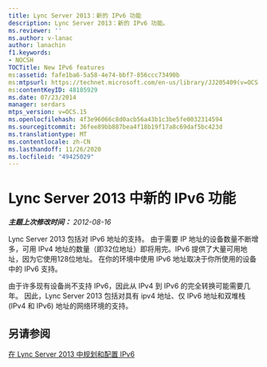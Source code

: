 ```yaml
---
title: Lync Server 2013：新的 IPv6 功能
description: Lync Server 2013：新的 IPv6 功能。
ms.reviewer: ''
ms.author: v-lanac
author: lanachin
f1.keywords:
- NOCSH
TOCTitle: New IPv6 features
ms:assetid: fafe1ba6-5a58-4e74-bbf7-856ccc73490b
ms:mtpsurl: https://technet.microsoft.com/en-us/library/JJ205409(v=OCS.15)
ms:contentKeyID: 48185929
ms.date: 07/23/2014
manager: serdars
mtps_version: v=OCS.15
ms.openlocfilehash: 4f3e96066c8d0acb56a43b1c3be5fe0032314594
ms.sourcegitcommit: 36fee89bb887bea4f18b19f17a8c69daf5bc423d
ms.translationtype: MT
ms.contentlocale: zh-CN
ms.lasthandoff: 11/26/2020
ms.locfileid: "49425029"
---
```

# <a name="new-ipv6-features-in-lync-server-2013"></a>Lync Server 2013 中新的 IPv6 功能

<div data-xmlns="http://www.w3.org/1999/xhtml">

<div class="topic" data-xmlns="http://www.w3.org/1999/xhtml" data-msxsl="urn:schemas-microsoft-com:xslt" data-cs="https://msdn.microsoft.com/">

<div data-asp="https://msdn2.microsoft.com/asp">



</div>

<div id="mainSection">

<div id="mainBody">

<span> </span>

_**主题上次修改时间：** 2012-08-16_

Lync Server 2013 包括对 IPv6 地址的支持。 由于需要 IP 地址的设备数量不断增多，可用 IPv4 地址的数量（即32位地址）即将用完。IPv6 提供了大量可用地址，因为它使用128位地址。 在你的环境中使用 IPv6 地址取决于你所使用的设备中的 IPv6 支持。

由于许多现有设备尚不支持 IPv6，因此从 IPv4 到 IPv6 的完全转换可能需要几年。 因此，Lync Server 2013 包括对具有 ipv4 地址、仅 IPv6 地址和双堆栈 (IPv4 和 IPv6) 地址的网络环境的支持。

<div>

## <a name="see-also"></a>另请参阅


[在 Lync Server 2013 中规划和配置 IPv6](lync-server-2013-planning-for-and-configuring-ipv6.md)  
  

</div>

</div>

<span> </span>

</div>

</div>

</div>

